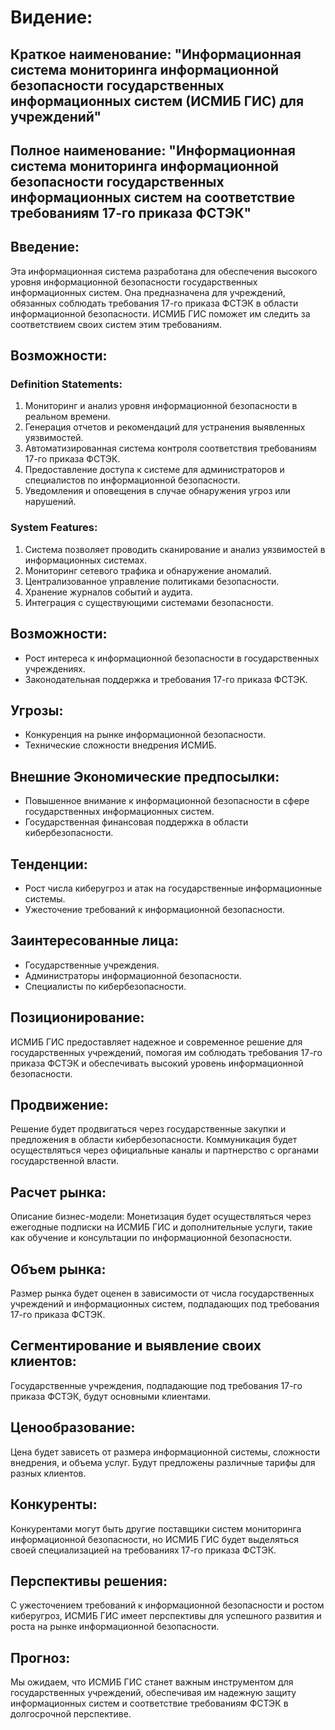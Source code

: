# Видение: 

## Краткое наименование: "Информационная система мониторинга информационной безопасности государственных информационных систем (ИСМИБ ГИС) для учреждений"

## Полное наименование: "Информационная система мониторинга информационной безопасности государственных информационных систем на соответствие требованиям 17-го приказа ФСТЭК"

## Введение: 
Эта информационная система разработана для обеспечения высокого уровня информационной безопасности государственных информационных систем. Она предназначена для учреждений, обязанных соблюдать требования 17-го приказа ФСТЭК в области информационной безопасности. ИСМИБ ГИС поможет им следить за соответствием своих систем этим требованиям.

## Возможности:
### Definition Statements:
1. Мониторинг и анализ уровня информационной безопасности в реальном времени.
2. Генерация отчетов и рекомендаций для устранения выявленных уязвимостей.
3. Автоматизированная система контроля соответствия требованиям 17-го приказа ФСТЭК.
4. Предоставление доступа к системе для администраторов и специалистов по информационной безопасности.
5. Уведомления и оповещения в случае обнаружения угроз или нарушений.

### System Features:
1. Система позволяет проводить сканирование и анализ уязвимостей в информационных системах.
2. Мониторинг сетевого трафика и обнаружение аномалий.
3. Централизованное управление политиками безопасности.
4. Хранение журналов событий и аудита.
5. Интеграция с существующими системами безопасности.

## Возможности:
- Рост интереса к информационной безопасности в государственных учреждениях.
- Законодательная поддержка и требования 17-го приказа ФСТЭК.

## Угрозы:
- Конкуренция на рынке информационной безопасности.
- Технические сложности внедрения ИСМИБ.

## Внешние Экономические предпосылки:
- Повышенное внимание к информационной безопасности в сфере государственных информационных систем.
- Государственная финансовая поддержка в области кибербезопасности.

## Тенденции:
- Рост числа киберугроз и атак на государственные информационные системы.
- Ужесточение требований к информационной безопасности.

## Заинтересованные лица:
- Государственные учреждения.
- Администраторы информационной безопасности.
- Специалисты по кибербезопасности.

## Позиционирование: 
ИСМИБ ГИС предоставляет надежное и современное решение для государственных учреждений, помогая им соблюдать требования 17-го приказа ФСТЭК и обеспечивать высокий уровень информационной безопасности.

## Продвижение: 
Решение будет продвигаться через государственные закупки и предложения в области кибербезопасности. Коммуникация будет осуществляться через официальные каналы и партнерство с органами государственной власти.

## Расчет рынка:
Описание бизнес-модели: Монетизация будет осуществляться через ежегодные подписки на ИСМИБ ГИС и дополнительные услуги, такие как обучение и консультации по информационной безопасности.

## Объем рынка: 
Размер рынка будет оценен в зависимости от числа государственных учреждений и информационных систем, подпадающих под требования 17-го приказа ФСТЭК.

## Сегментирование и выявление своих клиентов: 
Государственные учреждения, подпадающие под требования 17-го приказа ФСТЭК, будут основными клиентами.

## Ценообразование: 
Цена будет зависеть от размера информационной системы, сложности внедрения, и объема услуг. Будут предложены различные тарифы для разных клиентов.

## Конкуренты: 
Конкурентами могут быть другие поставщики систем мониторинга информационной безопасности, но ИСМИБ ГИС будет выделяться своей специализацией на требованиях 17-го приказа ФСТЭК.

## Перспективы решения: 
С ужесточением требований к информационной безопасности и ростом киберугроз, ИСМИБ ГИС имеет перспективы для успешного развития и роста на рынке информационной безопасности.

## Прогноз: 
Мы ожидаем, что ИСМИБ ГИС станет важным инструментом для государственных учреждений, обеспечивая им надежную защиту информационных систем и соответствие требованиям ФСТЭК в долгосрочной перспективе.
